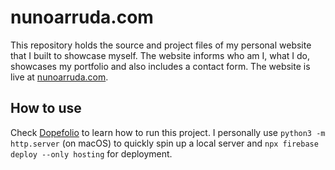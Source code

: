 # nunoarruda.com

This repository holds the source and project files of my personal website that I built to showcase myself. The website informs who am I, what I do, showcases my portfolio and also includes a contact form. The website is live at [nunoarruda.com](https://nunoarruda.com/).

## How to use

Check [Dopefolio](https://github.com/rammcodes/Dopefolio) to learn how to run this project. I personally use `python3 -m http.server` (on macOS) to quickly spin up a local server and `npx firebase deploy --only hosting` for deployment.
